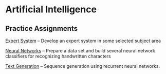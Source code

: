 # Artificial Intelligence

## Practice Assignments


[Expert System](ExpertSystem) – Develop an expert system in some selected subject area

[Neural Networks](NeurNet) – Prepare a data set and build several neural network classifiers for recognizing handwritten characters

[Text Generation](TextGen) – Sequence generation using recurrent neural networks.
